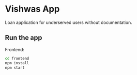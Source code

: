 # Vishwas App

Loan application for underserved users without documentation.

## Run the app

Frontend:
```bash
cd frontend
npm install
npm start
